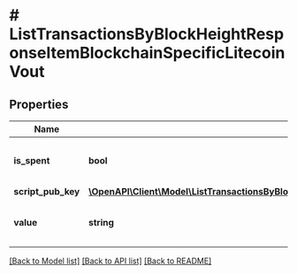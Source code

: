 # # ListTransactionsByBlockHeightResponseItemBlockchainSpecificLitecoinVout

## Properties

Name | Type | Description | Notes
------------ | ------------- | ------------- | -------------
**is_spent** | **bool** | Defines whether the output is spent or not. |
**script_pub_key** | [**\OpenAPI\Client\Model\ListTransactionsByBlockHeightResponseItemBlockchainSpecificLitecoinScriptPubKey**](ListTransactionsByBlockHeightResponseItemBlockchainSpecificLitecoinScriptPubKey.md) |  |
**value** | **string** | Represents the sent/received amount. |

[[Back to Model list]](../../README.md#models) [[Back to API list]](../../README.md#endpoints) [[Back to README]](../../README.md)
